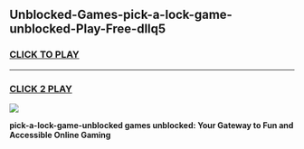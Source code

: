 
## Unblocked-Games-pick-a-lock-game-unblocked-Play-Free-dllq5
<h3>
<a href="https://premium76.site?title=pick-a-lock-game-unblocked&ref=23A">CLICK TO PLAY</a></h3>
<hr>

<h3>
<a href="https://premium76.site?title=pick-a-lock-game-unblocked&ref=23A">CLICK 2 PLAY</a>
  
</h3>

<a href="https://premium76.site?title=pick-a-lock-game-unblocked&ref=23A"><img src="https://clearcache.store/games.png"></a>


**pick-a-lock-game-unblocked games unblocked: Your Gateway to Fun and Accessible Online Gaming**
